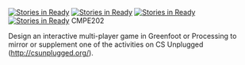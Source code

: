 [![Stories in Ready](https://badge.waffle.io/DivyaaThellore/CMPE-202.png?label=ready&title=Ready)](https://waffle.io/DivyaaThellore/CMPE-202)
[![Stories in Ready](https://badge.waffle.io/DivyaaThellore/CMPE-202.png?label=ready&title=Ready)](https://waffle.io/DivyaaThellore/CMPE-202)
[![Stories in Ready](https://badge.waffle.io/pandyabhavan/CMPE-202.png?label=ready&title=Ready)](https://waffle.io/pandyabhavan/CMPE-202)
[![Stories in Ready](https://badge.waffle.io/pandyabhavan/CMPE-202.png?label=ready&title=Ready)](https://waffle.io/pandyabhavan/CMPE-202)
CMPE202

Design an interactive multi-player game in Greenfoot or Processing to mirror or supplement one of the activities on CS Unplugged (http://csunplugged.org/).
